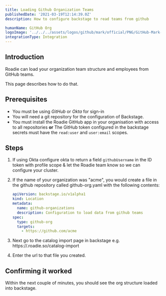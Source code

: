 ```yaml
---
title: Loading Github Organization Teams
publishedDate: '2021-03-19T12:14:39.0Z'
description: How to configure backstage to read teams from github

humanName: GitHub Org
logoImage: '../../../assets/logos/github/mark/official/PNG/GitHub-Mark-120px-plus.png'
integrationType: Integration
---
```


## Introduction

Roadie can load your organization team structure and employees from GitHub teams.

This page describes how to do that.

## Prerequisites

- You must be using *GitHub* or *Okta* for sign-in 
- You will need a git repository for the configuration of Backstage.
- You must install the Roadie GitHub app in your organisation with access to all repositories **or** The GitHub token configured in the backstage secrets must have the `read:user` and `user:email` scopes.

## Steps

1. If using Okta configure okta to return a field `githubUsername` in the ID token with profile scope & let the Roadie team know so we can configure your cluster.
2. If the name of your organization was "acme", you would create a file in the github repository called github-org.yaml with the following contents:

   ```yaml
   apiVersion: backstage.io/v1alpha1
   kind: Location
   metadata:
     name: github-organizations
     description: Configuration to load data from github teams
   spec:
     type: github-org
     targets:
       - https://github.com/acme
   ```

2. Next go to the catalog import page in backstage e.g. https://<tenant-name>.roadie.so/catalog-import
3. Enter the url to that file you created.

## Confirming it worked

Within the next couple of minutes, you should see the org structure loaded into backstage.
